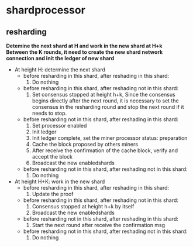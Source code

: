 
[//]: <>  (TODO tianhongce: Complete this document)

# shardprocessor
## resharding
**Detemine the next shard at H and work in the new shard at H+k** <br/>
**Between the K rounds, it need to create the new shard network connection and init the ledger of new shard**
* At height H: determine the next shard 
    - before resharding in this shard, after reshading in this shard: 
      1. Do nothing
    - before resharding in this shard, after reshading not in this shard:
      1. Set consensus stopped at height h+k, Since the consensus begins directly after the next round, it is necessary to set the consensus in the resharding round and stop the next round if it needs to stop.
    - before resharding not in this shard, after reshading in this shard:
      1. Set processor enabled
      2. Init ledger
      3. Init ledger complete, set the miner processor status: preparation
      4. Cache the block proposed by others miners
      5. After receive the confirmation of the cache block, verify and accept the block
      6. Broadcast the new enabledshards
    - before resharding not in this shard, after reshading not in this shard:
      1. Do nothing
* At height H+K: work in the new shard
    - before resharding in this shard, after reshading in this shard: 
      1. Update the proof
    - before resharding in this shard, after reshading not in this shard:
      1. Consensus stopped at height h+k by itself
      2. Broadcast the new enabledshards
    - before resharding not in this shard, after reshading in this shard:
      1. Start the next round after receive the confirmation msg
    - before resharding not in this shard, after reshading not in this shard:
      1. Do nothing
